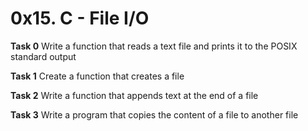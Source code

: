 # 0x15. C - File I/O

**Task 0**
Write a function that reads a text file and prints it to the POSIX standard output

**Task 1**
Create a function that creates a file

**Task 2**
Write a function that appends text at the end of a file

**Task 3**
Write a program that copies the content of a file to another file


